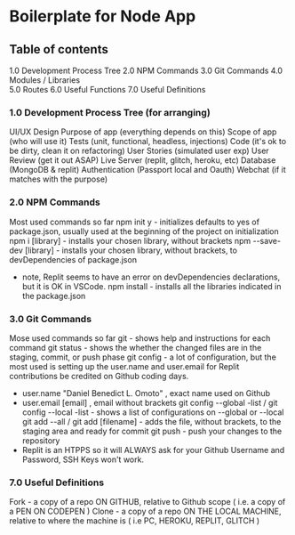 # Boilerplate for Node App

## Table of contents
1.0 Development Process Tree
2.0 NPM Commands
3.0 Git Commands
4.0 Modules / Libraries  
5.0 Routes
6.0 Useful Functions
7.0 Useful Definitions

### 1.0 Development Process Tree (for arranging)
UI/UX Design
Purpose of app (everything depends on this)
Scope of app (who will use it)
Tests (unit, functional, headless, injections)
Code (it's ok to be dirty, clean it on refactoring)
User Stories (simulated user exp)
User Review (get it out ASAP)
Live Server (replit, glitch, heroku, etc)
Database (MongoDB & replit)
Authentication (Passport local and Oauth)
Webchat (if it matches with the purpose)


### 2.0 NPM Commands
Most used commands so far
npm init y  - initializes defaults to yes of package.json, usually used at the beginning of the project on initialization
npm i [library] - installs your chosen library, without brackets
npm --save-dev [library] - installs your chosen library, without brackets, to devDependencies of package.json
  - note, Replit seems to have an error on devDependencies declarations, but it is OK in VSCode.
npm install - installs all the libraries indicated in the package.json

### 3.0 Git Commands
Mose used commands so far
git - shows help and instructions for each command
git status - shows the whether the changed files are in the staging, commit, or push phase
git config - a lot of configuration, but the most used is setting up the user.name and user.email for Replit contributions be credited on Github coding days. 
  - user.name "Daniel Benedict L. Omoto" , exact name used on Github
  - user.email [email] , email without brackets
git config --global -list / git config --local -list - shows a list of configurations on --global or --local
git add --all / git add [filename] - adds the file, without brackets, to the staging area and ready for commit
git push - push your changes to the repository
  - Replit is an HTPPS so it will ALWAYS ask for your Github Username and Password, SSH Keys won't work.

### 7.0 Useful Definitions
Fork - a copy of a repo ON GITHUB, relative to Github scope ( i.e. a copy of a PEN ON CODEPEN )
Clone - a copy of a repo ON THE LOCAL MACHINE, relative to where the machine is ( i.e PC, HEROKU, REPLIT, GLITCH )
  
